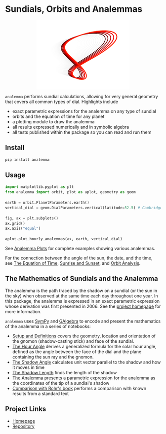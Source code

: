 
# Sundials, Orbits and Analemmas

<style>
  .center {
  display: block;
  margin-left: auto;
  margin-right: auto;
  }
</style>

<img width="300px" src="img/analemma_logo_dark_mode_red.svg" class="center"/>

`analemma` performs sundial calculations, allowing for very general geometry that covers all common types of dial. Highlights include

 * exact parametric expressions for the analemma on any type of sundial
 * orbits and the equation of time for any planet
 * a plotting module to draw the analemma
 * all results expressed numerically and in symbolic algebra
 * all tests published within the package so you can read and run them

## Install

```bash
pip install analemma
```

## Usage

```python
import matplotlib.pyplot as plt
from analemma import orbit, plot as aplot, geometry as geom

earth = orbit.PlanetParameters.earth()
vertical_dial = geom.DialParameters.vertical(latitude=52.5) # Cambridge, UK

fig, ax = plt.subplots()
ax.grid()
ax.axis("equal")

aplot.plot_hourly_analemmas(ax, earth, vertical_dial)
```

See [Analemma Plots](nb/sundial_plots.md) for complete examples showing various analemmas.

For the connection between the angle of the sun, the date, and the time, see [The Equation of
Time](nb/equation_of_time.md), [Sunrise and Sunset](nb/sunrise_and_sunset.md), and [Orbit Analysis](nb/orbit_analysis.md).

## The Mathematics of Sundials and the Analemma

The analemma is the path traced by the shadow on a sundial (or the sun in the sky) when observed at the same time each day throughout one year. In this package, the analemma is expressed in an exact parametric expression whose derivation was first presented in 2006. See the [project homepage](https://russellgoyder.ca/sundial-latex/) for more information.

`analemma` uses [SymPy](https://www.sympy.org/en/index.html) and [GAlgebra](https://github.com/pygae/galgebra) to encode and present the mathematics of the analemma in a series of notebooks:

 * [Setup and Definitions](nb/sundial_setup.md) covers the geometry, location and orientation of the gnomon
   (shadow-casting stick) and face of the sundial.
 * [The Hour Angle](nb/hour_angle.md) derives a generalized formula for the solar hour angle, defined
   as the angle between the face of the dial and the plane containing the sun ray and the gnomon.
 * [The Shadow Angle](nb/shadow_angle.md) calculates unit vector parallel to the shadow and how it moves in time
 * [The Shadow Length](nb/shadow_length.md) finds the length of the shadow
 * [The Analemma](nb/analemma.md) presents a parametric expression for the analemma as the coordinates of the tip of a sundial's shadow
 * [Comparison with Rohr's book](nb/rohr_comparison.md) performs a comparison with known results from a standard text


## Project Links

 * [Homepage](https://russellgoyder.ca/sundial-latex/)
 * [Repository](https://github.com/russellgoyder/sundial)
